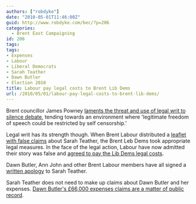 ```yaml
---
authors: ["robdyke"]
date: "2010-05-01T11:46:00Z"
guid: http://www.robdyke.com/bec/?p=206
categories:
  - Brent East Campaigning
id: 206
tags:
tags:
- Expenses
- Labour
- Liberal Democrats
- Sarah Teather
- Dawn Butler
- Election 2010
title: Labour pay legal costs to Brent Lib Dems
url: /2010/05/01/labour-pay-legal-costs-to-brent-lib-dems/
---
```

Brent councillor James Powney [laments the threat and use of legal writ to silence debate](http://jamespowney.blogspot.com/2010/04/sarah-teathers-legal-threat.html), tending towards an environment where 'legitimate freedom of speech could be restricted by self censorship.'

Legal writ has its strength though. When Brent Labour distributed a [leaflet with false claims](http://www.thestraightchoice.org/leaflets/2285/) about Sarah Teather, the Brent Leb Dems took appropriate legal measures. In the face of the legal action, Labour have now admitted their story was false and [agreed to pay the Lib Dems legal costs](http://www.libdemvoice.org/brent-sarah-teather-dawn-butler-15187.html).

Dawn Butler, Ann John and other Brent Labour members have all signed a [written apology](http://www.robdyke.com/bec/2010/04/21/butler-issues-full-apology-for-teather-expenses-smear/) to Sarah Teather.

Sarah Teather does not need to make up claims about Dawn Butler and her expenses. [Dawn Butler's £66,000 expenses claims are a matter of public record](http://www.theyworkforyou.com/mp/dawn_butler/brent_south#expenses).